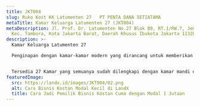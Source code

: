 ```yaml
---
title: JKT004
slug: Ruko Kost KK Latumenten 27   PT PENTA DANA SETIATAMA
metaTitle: Kamar Keluarga Latumenten 27 (JKT004)
metaDescription: Jl. Prof. Dr. Latumenten No.27 Blok B9, RT.1/RW.7, Jemb. Besi,
  Kec. Tambora, Kota Jakarta Barat, Daerah Khusus Ibukota Jakarta 11320
description: >-
  Kamar Keluarga Latumenten 27

  Penginapan dengan kamar-kamar modern yang dirancang untuk memberikan kenyamanan bagi wisatawan.


  Tersedia 27 Kamar yang semuanya sudah dilengkapi dengan kamar mandi dalam. Luas Tanah 60m², Luas Bangunan 260m² (4.5 lantai), tingkat tersewa selama ini 79%.
featuredImage:
  src: https://landx.id/images/JKT004/02.png
  alt: Cara Bisnis Kostan Modal Kecil di LandX
  title: Cara Jadi Pemilik Bisnis Kostan Cuma dengan Modal 1 Jutaan
---
```

